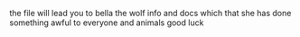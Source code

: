 the file will lead you to bella the wolf info and docs which that she has done something awful to everyone and animals
good luck
